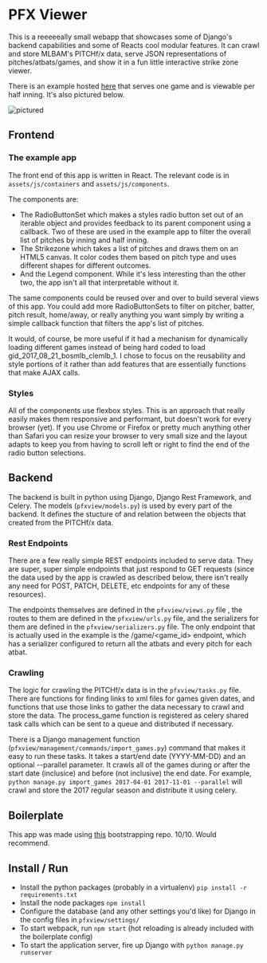 # PFX Viewer

This is a reeeeeally small webapp that showcases some of Django's backend capabilities and some of Reacts cool modular features. It can crawl and store MLBAM's PITCHf/x data, serve JSON representations of pitches/atbats/games, and show it in a fun little interactive strike zone viewer.

There is an example hosted [here](https://www.harperweaver.com) that serves one game and is viewable per half inning. It's also pictured below.

![pictured](http://harperweaver.com/static/preview.png)

## Frontend

### The example app

The front end of this app is written in React. The relevant code is in ```assets/js/containers``` and ```assets/js/components```.

The components are:
- The RadioButtonSet which makes a styles radio button set out of an iterable object and provides feedback to its parent component using a callback. Two of these are used in the example app to filter the overall list of pitches by inning and half inning.
- The Strikezone which takes a list of pitches and draws them on an HTML5 canvas. It color codes them based on pitch type and uses different shapes for different outcomes.
- And the Legend component. While it's less interesting than the other two, the app isn't all that interpretable without it.

The same components could be reused over and over to build several views of this app. You could add more RadioButtonSets to filter on pitcher, batter, pitch result, home/away, or really anything you want simply by writing a simple callback function that filters the app's list of pitches.

It would, of course, be more useful if it had a mechanism for dynamically loading different games instead of being hard coded to load gid_2017_08_21_bosmlb_clemlb_1. I chose to focus on the reusability and style portions of it rather than add features that are essentially functions that make AJAX calls.

### Styles

All of the components use flexbox styles. This is an approach that really easily makes them responsive and performant, but doesn't work for every browser (yet). If you use Chrome or Firefox or pretty much anything other than Safari you can resize your browser to very small size and the layout adapts to keep you from having to scroll left or right to find the end of the radio button selections.

## Backend

The backend is built in python using Django, Django Rest Framework, and Celery. The models (```pfxview/models.py```) is used by every part of the backend. It defines the stucture of and relation between the objects that created from the PITCHf/x data.

### Rest Endpoints

There are a few really simple REST endpoints included to serve data. They are super, super simple endpoints that just respond to GET requests (since the data used by the app is crawled as described below, there isn't really any need for POST, PATCH, DELETE, etc endpoints for any of these resources).

The endpoints themselves are defined in the ```pfxview/views.py``` file , the routes to them are defined in the ```pfxview/urls.py``` file, and the serializers for them are defined in the ```pfxview/serializers.py``` file. The only endpoint that is actually used in the example is the /game/<game_id> endpoint, which has a serializer configured to return all the atbats and every pitch for each atbat.

### Crawling

The logic for crawling the PITCHf/x data is in the ```pfxview/tasks.py``` file. There are functions for finding links to xml files for games given dates, and functions that use those links to gather the data necessary to crawl and store the data. The process_game function is registered as celery shared task calls which can be sent to a queue and distributed if necessary.

There is a Django management function (```pfxview/management/commands/import_games.py```) command that makes it easy to run these tasks. It takes a start/end date (YYYY-MM-DD) and an optional --parallel parameter. It crawls all of the games during or after the start date (inclusice) and before (not inclusive) the end date. For example, ```python manage.py import_games 2017-04-01 2017-11-01 --parallel``` will crawl and store the 2017 regular season and distribute it using celery.

## Boilerplate

This app was made using [this](https://github.com/gryevns/django-react-bootstrap) bootstrapping repo. 10/10. Would recommend.

## Install / Run

- Install the python packages (probably in a virtualenv) ```pip install -r requirements.txt```
- Install the node packages ```npm install```
- Configure the database (and any other settings you'd like) for Django in the config files in ```pfxview/settings/```
- To start webpack, run ```npm start``` (hot reloading is already included with the boilerplate config)
- To start the application server, fire up Django with ```python manage.py runserver```
